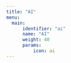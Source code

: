 ```yaml
---
title: "AI"
menu:
  main:
      identifier: "ai"
      name: "AI"
      weight: 40
      params:
          icon: ai
---
```

